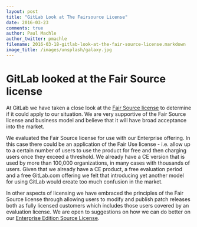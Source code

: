 ```yaml
---
layout: post
title: "GitLab Look at The Fairsource License"
date: 2016-03-23
comments: true
author: Paul Machle
author_twitter: pmachle
filename: 2016-03-18-gitlab-look-at-the-fair-source-license.markdown
image_title: /images/unsplash/galaxy.jpg
---
```

# GitLab looked at the Fair Source license

At GitLab we have taken a close look at the [Fair Source license](https://fair.io/) to determine if it could apply to our situation.  We are very supportive of the Fair Source license and business model and believe that it will have broad acceptance into the market.

We evaluated the Fair Source license for use with our Enterprise offering.  In this case there could be an application of the Fair Use license - i.e. allow up to a certain number of users to use the product for free and then charging users once they exceed a threshold. We already have a CE version that is used by more than 100,000 organizations, in many cases  with thousands of users. Given that we already have a CE product, a free evaluation period and a free GitLab.com offering we felt that introducing yet another model for using GitLab would create too much confusion in the market.  

In other aspects of licensing we have embraced the principles of the Fair Source license through allowing users to modify and publish patch releases both as fully licensed customers which includes those users covered by an evaluation license.  We are open to suggestions on how we can do better on our [Enterprise Edition Source License](https://gitlab.com/gitlab-org/gitlab-ee/blob/master/LICENSE). 


